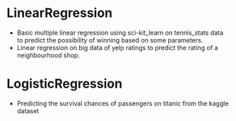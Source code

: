# LinearRegression
  - Basic multiple linear regression using sci-kit_learn on tennis_stats data to predict the possibility of winning based on some parameters. 
  - Linear regression on big data of yelp ratings to predict the rating of a neighbourhood shop. 
# LogisticRegression
  - Predicting the survival chances of passengers on titanic from the kaggle dataset
